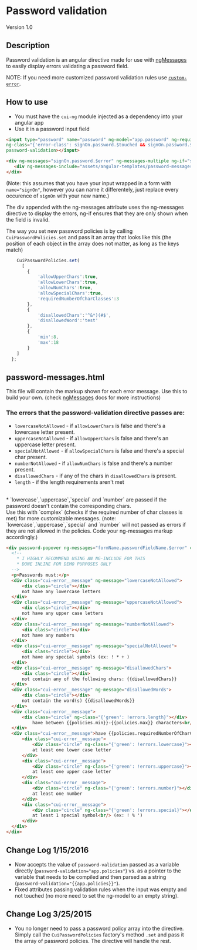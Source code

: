 # Password validation
Version 1.0


## Description
Password validation is an angular directive made for use with [ngMessages](https://docs.angularjs.org/api/ngMessages/directive/ngMessages) to easily display errors validating a password field.

NOTE: If you need more customized password validation rules use [`custom-error`](https://github.com/thirdwavellc/cui-ng/tree/master/directives/custom-error).

## How to use

* You must have the `cui-ng` module injected as a dependency into your angular app
* Use it in a password input field
```html
<input type="password" name="password" ng-model="app.password" ng-required="true"
ng-class="{'error-class': signOn.password.$touched && signOn.password.$invalid}"
password-validation></input>

<div ng-messages="signOn.password.$error" ng-messages-multiple ng-if="signOn.password.$invalid">
   <div ng-messages-include="assets/angular-templates/password-messages.html"></div>
</div>
```
(Note: this assumes that you have your input wrapped in a form with `name="signOn"`, however you can name it differentely, just replace every occurence of `signOn` with your new name.)

The div appended with the ng-messages attribute uses the ng-messages directive to display the errors, ng-if ensures that they are only shown when the field is invalid.

The way you set new password policies is by calling `CuiPasswordPolicies.set` and pass it an array that looks like this (the position of each object in the array does not matter, as long as the keys match)
```js
    CuiPasswordPolicies.set(
      [
        {
            'allowUpperChars':true,
            'allowLowerChars':true,
            'allowNumChars':true,
            'allowSpecialChars':true,
            'requiredNumberOfCharClasses':3
        },
        {
            'disallowedChars':'^&*)(#$',
            'disallowedWord':'test'
        },
        {
            'min':8,
            'max':18
        }
    ]
  };
```


## password-messages.html

This file will contain the markup shown for each error message. Use this to build your own. (check [ngMessages](https://docs.angularjs.org/api/ngMessages/directive/ngMessages) docs for more instructions)

### The errors that the password-validation directive passes are:

* `lowercaseNotAllowed` - if `allowLowerChars` is false and there's a lowercase letter present.
* `uppercaseNotAllowed` - if `allowUpperChars` is false and there's an uppercase letter present.
* `specialNotAllowed` - if `allowSpecialChars` is false and there's a special char present.
* `numberNotAllowed` - if `allowNumChars` is false and there's a number present.
* `disallowedChars` - if any of the chars in `disallowedChars` is present.
* `length` - if the length requirements aren't met
<br/>
* `lowercase`,`uppercase`,`special` and `number` are passed if the password doesn't contain the corresponding chars.
<br/> Use this with `complex` (checks if the required number of char classes is met) for more customizable messages.
(note: `lowercase`,`uppercase`,`special` and `number` will not passed as errors if they are not allowed in the policies. Code your ng-messages markup accordingly.)


```html
<div password-popover ng-messages="formName.passwordFieldName.$error" class="cui-error__password" ng-messages-multiple ng-if="formName.passwordFieldName.$invalid">
  <!--
    * I HIGHLY RECOMMEND USING AN NG-INCLUDE FOR THIS
    * DONE INLINE FOR DEMO PURPOSES ONLY
  -->
  <p>Passwords must:</p>
  <div class="cui-error__message" ng-message="lowercaseNotAllowed">
      <div class="circle"></div>
      not have any lowercase letters
  </div>
  <div class="cui-error__message" ng-message="uppercaseNotAllowed">
      <div class="circle"></div>
      not have any upper case letters
  </div>
  <div class="cui-error__message" ng-message="numberNotAllowed">
      <div class="circle"></div>
      not have any numbers
  </div>
  <div class="cui-error__message" ng-message="specialNotAllowed">
      <div class="circle"></div>
      not have any special symbols (ex: ! * + )
  </div>
  <div class="cui-error__message" ng-message="disallowedChars">
      <div class="circle"></div>
      not contain any of the following chars: {{disallowedChars}}
  </div>
  <div class="cui-error__message" ng-message="disallowedWords">
      <div class="circle"></div>
      not contain the word(s) {{disallowedWords}}
  </div>
  <div class="cui-error__message">
      <div class="circle" ng-class="{'green': !errors.length}"></div>
          have between {{policies.min}}-{{policies.max}} characters<br/><br/>
  </div>
  <div class="cui-error__message">have {{policies.requiredNumberOfCharClasses}} of the following:<br/>
      <div class="cui-error__message">
          <div class="circle" ng-class="{'green': !errors.lowercase}"></div>
          at least one lower case letter
      </div>
      <div class="cui-error__message">
          <div class="circle" ng-class="{'green': !errors.uppercase}"></div>
          at least one upper case letter
      </div>
      <div class="cui-error__message">
          <div class="circle" ng-class="{'green': !errors.number}"></div>
          at least one number
      </div>
      <div class="cui-error__message">
          <div class="circle" ng-class="{'green': !errors.special}"></div>
          at least 1 special symbol<br/> (ex: ! % ')
      </div>
  </div>
</div>

```

## Change Log 1/15/2016

* Now accepts the value of `password-validation` passed as a variable directly (`password-validation="app.policies"`) vs. as a pointer to the variable that needs to be compiled and then parsed as a string (`password-validation="{{app.policies}}"`).
* Fixed attributes passing validation rules when the input was empty and not touched (no more need to set the ng-model to an empty string).

## Change Log 3/25/2015

* You no longer need to pass a password policy array into the directive. Simply call the `CuiPasswordPolicies` factory's method `.set` and pass it the array of password policies. The directive will handle the rest.